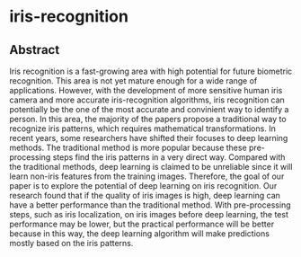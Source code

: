 # iris-recognition
## Abstract
Iris recognition is a fast-growing area with high potential for future biometric recognition. This area is not yet mature enough for a wide range of applications. However, with the development of more sensitive human iris camera and more accurate iris-recognition algorithms, iris recognition can potentially be the one of the most accurate and convinient  way to identify a person. In this area, the majority of the papers propose a traditional way to recognize iris patterns, which requires mathematical transformations. In recent years, some researchers have shifted their focuses to deep learning methods. The traditional method is more popular because these pre-processing steps find the iris patterns in a very direct way. Compared with the traditional methods, deep learning is claimed to be unreliable since it will learn non-iris features from the training images. Therefore, the goal of our paper is to explore the potential of deep learning on iris recognition. Our research found that if the quality of iris images is high, deep learning can have a better performance than the traditional method. With pre-processing steps, such as iris localization, on iris images before deep learning, the test performance may be lower, but the practical performance will be better because in this way, the deep learning algorithm will make predictions mostly based on the iris patterns. 
